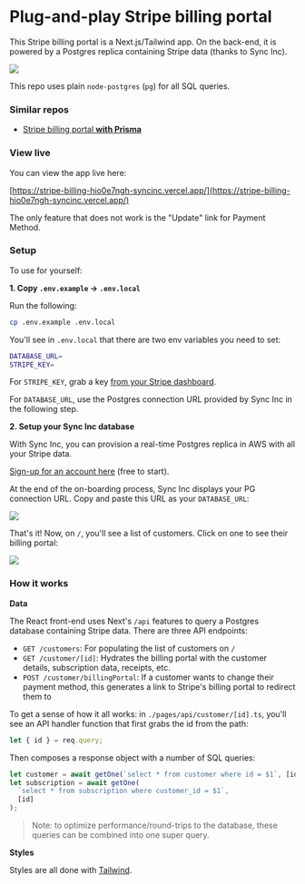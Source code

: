 # Plug-and-play Stripe billing portal

This Stripe billing portal is a Next.js/Tailwind app. On the back-end, it is powered by a Postgres replica containing Stripe data (thanks to Sync Inc).

![](./docs/hero-image.png)

This repo uses plain `node-postgres` (`pg`) for all SQL queries.

### Similar repos

- [Stripe billing portal **with Prisma**](https://github.com/syncinc-so/stripe-billing)

### View live

You can view the app live here:

[https://stripe-billing-hio0e7ngh-syncinc.vercel.app/](https://stripe-billing-hio0e7ngh-syncinc.vercel.app/)

The only feature that does not work is the "Update" link for Payment Method.

### Setup

To use for yourself:

**1. Copy `.env.example` → `.env.local`**

Run the following:

```bash
cp .env.example .env.local
```

You'll see in `.env.local` that there are two env variables you need to set:

```bash
DATABASE_URL=
STRIPE_KEY=
```

For `STRIPE_KEY`, grab a key [from your Stripe dashboard](https://dashboard.stripe.com/apikeys).

For `DATABASE_URL`, use the Postgres connection URL provided by Sync Inc in the following step.

**2. Setup your Sync Inc database**

With Sync Inc, you can provision a real-time Postgres replica in AWS with all your Stripe data.

[Sign-up for an account here](https://app.syncinc.so/signup) (free to start).

At the end of the on-boarding process, Sync Inc displays your PG connection URL. Copy and paste this URL as your `DATABASE_URL`:

![](./docs/connect-url.png)

That's it! Now, on `/`, you'll see a list of customers. Click on one to see their billing portal:

![](./docs/customer-list.png)

### How it works

**Data**

The React front-end uses Next's `/api` features to query a Postgres database containing Stripe data. There are three API endpoints:

- `GET /customers`: For populating the list of customers on `/`
- `GET /customer/[id]`: Hydrates the billing portal with the customer details, subscription data, receipts, etc.
- `POST /customer/billingPortal`: If a customer wants to change their payment method, this generates a link to Stripe's billing portal to redirect them to

To get a sense of how it all works: in `./pages/api/customer/[id].ts`, you'll see an API handler function that first grabs the id from the path:

```js
let { id } = req.query;
```

Then composes a response object with a number of SQL queries:

```js
let customer = await getOne(`select * from customer where id = $1`, [id]);
let subscription = await getOne(
  `select * from subscription where customer_id = $1`,
  [id]
);
```

> Note: to optimize performance/round-trips to the database, these queries can be combined into one super query.

**Styles**

Styles are all done with [Tailwind](https://tailwindcss.com/).
